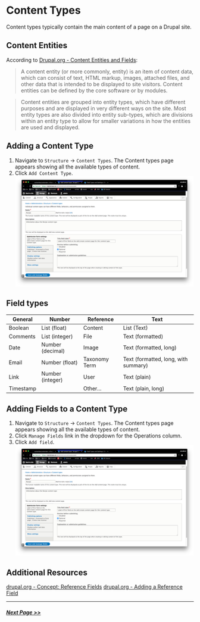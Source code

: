 # Content Types

Content types typically contain the main content of a page on a Drupal site.

## Content Entities

According to [Drupal.org - Content Entities and Fields](https://www.drupal.org/docs/user_guide/en/planning-data-types.html):

> A content entity (or more commonly, entity) is an item of content data, which can consist of text, HTML markup, images, attached files, and other data that is intended to be displayed to site visitors. Content entities can be defined by the core software or by modules.

> Content entities are grouped into entity types, which have different purposes and are displayed in very different ways on the site. Most entity types are also divided into entity sub-types, which are divisions within an entity type to allow for smaller variations in how the entities are used and displayed.

## Adding a Content Type

1. Navigate to `Structure` -> `Content Types`. The Content types page appears showing all the available types of content.
2. Click `Add Content Type`.
![Add Content Type](images/adding-content-types-1.png "Add Content Type")

## Field types

| General | Number | Reference | Text |
| ---- | ---- | ---- | ---- |
| Boolean | List (float) | Content | List (Text) |
| Comments | List (integer) | File | Text (formatted) |
| Date | Number (decimal) | Image | Text (formatted, long)|
| Email | Number (float) | Taxonomy Term | Text (formatted, long, with summary)|
| Link | Number (integer) | User | Text (plain)|
| Timestamp |  | Other... | Text (plain, long)|

## Adding Fields to a Content Type

1. Navigate to `Structure` -> `Content Types`. The Content types page appears showing all the available types of content.
2. Click `Manage Fields` link in the dropdown for the Operations column.
3. Click `Add field`.
![Add Content Type](images/adding-content-types-1.png "Add Content Type")

## Additional Resources
[drupal.org - Concept: Reference Fields](https://www.drupal.org/docs/user_guide/en/structure-reference-fields.html)
[drupal.org - Adding a Reference Field](https://www.drupal.org/docs/user_guide/en/structure-adding-reference.html)

---

##### [Next Page >>](2.2-display-modes.md)
